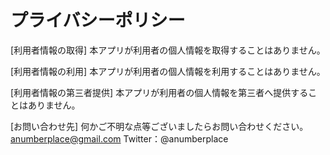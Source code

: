 # プライバシーポリシー

[利用者情報の取得]
本アプリが利用者の個人情報を取得することはありません。

[利用者情報の利用]
本アプリが利用者の個人情報を利用することはありません。

[利用者情報の第三者提供]
本アプリが利用者の個人情報を第三者へ提供することはありません。

[お問い合わせ先]
何かご不明な点等ございましたらお問い合わせください。
anumberplace@gmail.com
Twitter：@anumberplace
